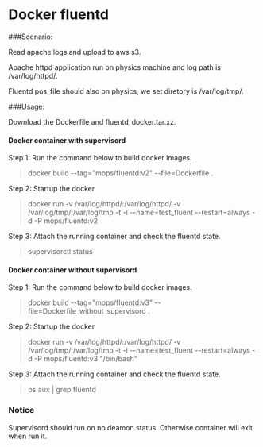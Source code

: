 # Docker fluentd
###Scenario:

Read apache logs and upload to aws s3.

Apache httpd application run on physics machine and log path is /var/log/httpd/.

Fluentd pos_file should also on physics, we set diretory is /var/log/tmp/.

###Usage:

Download the Dockerfile and fluentd_docker.tar.xz.

#### Docker container with supervisord

Step 1: Run the command below to build docker images.
> docker build --tag="mops/fluentd:v2" --file=Dockerfile .

Step 2: Startup the docker
> docker run -v /var/log/httpd/:/var/log/httpd/ -v /var/log/tmp/:/var/log/tmp -t -i --name=test_fluent --restart=always -d -P mops/fluentd:v2

Step 3: Attach the running container and check the fluentd state.
> supervisorctl status

#### Docker container without supervisord
Step 1: Run the command below to build docker images.
> docker build --tag="mops/fluentd:v3" --file=Dockerfile_without_supervisord .

Step 2: Startup the docker
> docker run -v /var/log/httpd/:/var/log/httpd/ -v /var/log/tmp/:/var/log/tmp -t -i --name=test_fluent --restart=always -d -P mops/fluentd:v3 "/bin/bash"

Step 3: Attach the running container and check the fluentd state.
> ps aux | grep fluentd

### Notice
Supervisord should run on no deamon status. Otherwise container will exit when run it.
